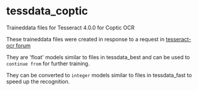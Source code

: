 # tessdata_coptic
Traineddata files for Tesseract 4.0.0 for Coptic OCR

These traineddata files were created in response to a request in [tesseract-ocr forum](https://groups.google.com/forum/?utm_medium=email&utm_source=footer#!msg/tesseract-ocr/LXIxi4KxmNQ/unoOhL9yAAAJ)

They are 'float' models similar to files in tessdata_best and can be used to `continue from` for further training.

They can be converted to `integer` models similar to files in tessdata_fast to speed up the recognition. 
